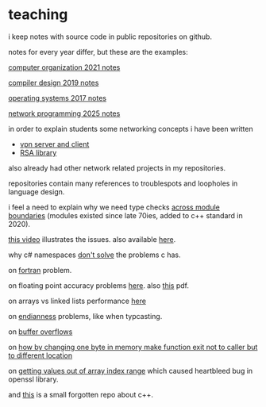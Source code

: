 teaching
========

i keep notes with source code in public repositories on github.

notes for every year differ, but these are the examples:

[computer organization 2021 notes](https://github.com/comporg21/notes)

[compiler design 2019 notes](https://github.com/compilers2019/notes)

[operating systems 2017 notes](https://github.com/osdevnet/BBS/tree/master/notes)

[network programming 2025 notes](https://github.com/networks2025/BBS/tree/main)

in order to explain students some networking concepts i have been written

* [vpn server and client](https://github.com/norayr/xoxovpn)
* [RSA library](https://github.com/norayr/rsa)

also already had other network related projects in my repositories.

repositories contain many references to troublespots and loopholes in language design.

i feel a need to explain why we need type checks [across module boundaries](https://github.com/comporg21/notes/tree/master/make/c) (modules existed since late 70ies, added to c++ standard in 2020).

[this video](https://outcast.am/w/5MZquU8m5EhGs7dcm2g9sB) illustrates the issues. also available [here](https://toobnix.org/w/pvXmf72qNiqxDfpqGMRgmp).

why c# namespaces [don't solve](https://github.com/compilers2019/notes/tree/master/5/namespace) the problems c has.

on [fortran](https://github.com/compilers2019/notes/blob/master/5/note) problem.

on floating point accuracy problems [here](https://github.com/comporg21/notes/blob/master/currency_bcd/notes). also [this](https://github.com/comporg21/notes/blob/master/currency_bcd/imtec-92-26.pdf) pdf.

on arrays vs linked lists performance [here](https://github.com/comporg21/notes/tree/master/arrays_linked_lists)

on [endianness](https://github.com/comporg21/notes/tree/master/endianness) problems, like when typcasting.

on [buffer overflows](https://github.com/comporg21/notes/tree/master/stack/gets)

on [how by changing one byte in memory make function exit not to caller but to different location](https://github.com/comporg21/notes/tree/master/stack/stack_smashing/2)

on [getting values out of array index range](https://github.com/compilers2019/notes/blob/master/5/arr.c) which caused heartbleed bug in openssl library.

and [this](https://github.com/norayr/troublespots) is a small forgotten repo about c++.


